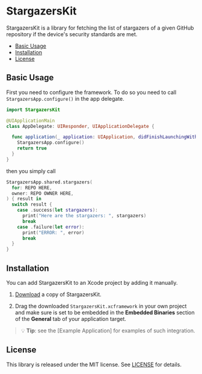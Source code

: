 # StargazersKit

StargazersKit is a library for fetching the list of stargazers of a given GitHub repository if the device's security standards are met.

* [Basic Usage](#basicusage)
* [Installation](#installation)
* [License](#license)

## Basic Usage

First you need to configure the framework. To do so you need to call `StargazersApp.configure()` in the app delegate.

```swift
import StargazersKit

@UIApplicationMain
class AppDelegate: UIResponder, UIApplicationDelegate {

  func application(_ application: UIApplication, didFinishLaunchingWithOptions launchOptions: [UIApplication.LaunchOptionsKey: Any]?) -> Bool {
    StargazersApp.configure()
    return true
  }
}
```

then you simply call

```swift
StargazersApp.shared.stargazers(
  for: REPO HERE, 
  owner: REPO OWNER HERE, 
) { result in 
  switch result {
    case .success(let stargazers):
      print("Here are the stargazers: ", stargazers)
      break
    case .failure(let error):
      print("ERROR: ", error)
      break
  }
}

```

## Installation

You can add StargazersKit to an Xcode project by adding it manually.

1. [Download](https://github.com/rcasula/StargazersKit/releases) a copy of StargazersKit.

2. Drag the downloaded `StargazersKit.xcframework` in your own project and make sure is set to be embedded in the **Embedded Binaries** section of the **General** tab of your application target.

> :bulb: **Tip**: see the [Example Application] for examples of such integration.

## License

This library is released under the MIT license. See [LICENSE](LICENSE) for details.

